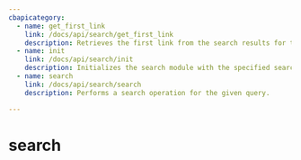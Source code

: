 ```yaml
---
cbapicategory:
  - name: get_first_link
    link: /docs/api/search/get_first_link
    description: Retrieves the first link from the search results for the given query.
  - name: init
    link: /docs/api/search/init
    description: Initializes the search module with the specified search engine.
  - name: search
    link: /docs/api/search/search
    description: Performs a search operation for the given query.

---
```

# search
<CBAPICategory />
